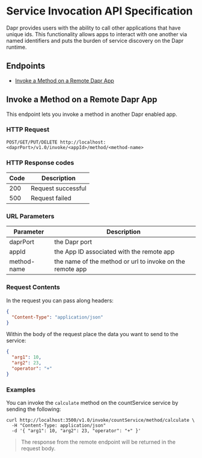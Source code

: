 # Service Invocation API Specification

Dapr provides users with the ability to call other applications that have unique ids.
This functionality allows apps to interact with one another via named identifiers and puts the burden of service discovery on the Dapr runtime.

## Endpoints

- [Invoke a Method on a Remote Dapr App](#invoke-a-method-on-a-remote-dapr-app)

## Invoke a Method on a Remote Dapr App

This endpoint lets you invoke a method in another Dapr enabled app.

### HTTP Request

```http
POST/GET/PUT/DELETE http://localhost:<daprPort>/v1.0/invoke/<appId>/method/<method-name>
```

### HTTP Response codes

Code | Description
---- | -----------
200  | Request successful
500  | Request failed

### URL Parameters

Parameter | Description
--------- | -----------
daprPort | the Dapr port
appId | the App ID associated with the remote app
method-name | the name of the method or url to invoke on the remote app

### Request Contents

In the request you can pass along headers:

```json
{
  "Content-Type": "application/json"
}
```

Within the body of the request place the data you want to send to the service:

```json
{
  "arg1": 10,
  "arg2": 23,
  "operator": "+"
}
```

### Examples

You can invoke the `calculate` method on the countService service by sending the following:

```shell
curl http://localhost:3500/v1.0/invoke/countService/method/calculate \
  -H "Content-Type: application/json"
  -d '{ "arg1": 10, "arg2": 23, "operator": "+" }'
```

> The response from the remote endpoint will be returned in the request body.
